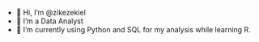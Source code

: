 - 👋 Hi, I’m @zikezekiel
- 👀 I’m a Data Analyst
- 🌱 I’m currently using Python and SQL for my analysis while learning R.


<!---
zikezekiel/zikezekiel is a ✨ special ✨ repository because its `README.md` (this file) appears on your GitHub profile.
You can click the Preview link to take a look at your changes.
--->
